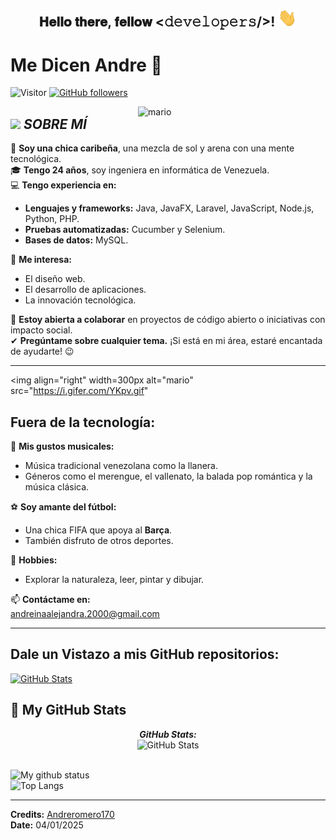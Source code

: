 <div align="center">
<h2> 𝐇𝐞𝐥𝐥𝐨 𝐭𝐡𝐞𝐫𝐞, 𝐟𝐞𝐥𝐥𝐨𝐰 <𝚍𝚎𝚟𝚎𝚕𝚘𝚙𝚎𝚛𝚜/>! <img src="https://github.com/ABSphreak/ABSphreak/blob/master/gifs/Hi.gif" width="30px"></h2>
</div>

# Me Dicen Andre 🌴 
![Visitor](https://visitor-badge.laobi.icu/badge?page_id=TuUsuario.repoName) [![GitHub followers](https://img.shields.io/github/followers/TuUsuario.svg?style=social&label=Follow)](https://github.com/TuUsuario?tab=followers)<br/>

<img align="right" width=300px alt="mario" src="https://i.gifer.com/Z6W2.gif" />

## <img src="https://media.giphy.com/media/ObNTw8Uzwy6KQ/giphy.gif" width="30px">&nbsp;***SOBRE MÍ***

🌴 **Soy una chica caribeña**, una mezcla de sol y arena con una mente tecnológica.  
🎓 **Tengo 24 años**, soy ingeniera en informática de Venezuela.  
💻 **Tengo experiencia en:**
- **Lenguajes y frameworks:** Java, JavaFX, Laravel, JavaScript, Node.js, Python, PHP.  
- **Pruebas automatizadas:** Cucumber y Selenium.  
- **Bases de datos:** MySQL.  

🌱 **Me interesa:**  
- El diseño web.  
- El desarrollo de aplicaciones.  
- La innovación tecnológica.  

👯 **Estoy abierta a colaborar** en proyectos de código abierto o iniciativas con impacto social.  
✔ **Pregúntame sobre cualquier tema.** ¡Si está en mi área, estaré encantada de ayudarte! 😉  

---
<img align="right" width=300px alt="mario" src="https://i.gifer.com/YKpv.gif" 

## Fuera de la tecnología:

🎵 **Mis gustos musicales:**  
- Música tradicional venezolana como la llanera.  
- Géneros como el merengue, el vallenato, la balada pop romántica y la música clásica.  

⚽ **Soy amante del fútbol:**  
- Una chica FIFA que apoya al **Barça**.  
- También disfruto de otros deportes.  

🌴 **Hobbies:**  
- Explorar la naturaleza, leer, pintar y dibujar.  

📫 **Contáctame en:**  
<a href="andreinaalejandra.2000@gmail.com">andreinaalejandra.2000@gmail.com</a>

---

## **Dale un Vistazo a mis GitHub repositorios:**

<div>
  <p>
    <a href="https://github.com/TuUsuario/Repo1.git">
      <img src="https://github-readme-stats.vercel.app/api/pin/?username=Andreromero170&repo=php-mysqli-hotel" alt="GitHub Stats" />
    </a>
    
  </p>
</div>

<h2>👀 My GitHub Stats</h2>

<div>
  <p align="center">
  <b><em>GitHub Stats:</em></b> <br/>
    <img src="https://github-readme-streak-stats.herokuapp.com/?user=Andreromero170" alt="GitHub Stats" /> <br/><br/>
  
</div>

![My github status](https://github-readme-stats.vercel.app/api?username=Andreromero170&show_icons=true&include_all_commits=true)  
![Top Langs](https://github-readme-stats.vercel.app/api/top-langs/?username=TuUsuario&layout=compact)

---

**Credits:** <a href="https://github.com/Andreromero170">Andreromero170 </a>  
**Date:** 04/01/2025  
